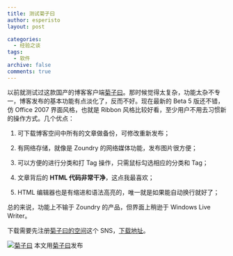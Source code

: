 ```yaml
---
title: 测试菊子曰
author: esperisto
layout: post

categories:
  - 经验之谈
tags:
  - 软件
archive: false
comments: true 
---
```



以前就测试过这款国产的博客客户端[菊子曰][1]。那时候觉得太复杂，功能太杂不专一，博客发布的基本功能有点淡化了，反而不好。现在最新的 Beta 5 版还不错，仿 Office 2007 界面风格，也就是 Ribbon 风格比较好看，至少用户不用去习惯新的操作方式。几个优点：

1. 可下载博客空间中所有的文章做备份，可修改重新发布；

1. 有网络存储，就像是 Zoundry 的网络媒体功能，发布图片很方便；

1. 可以方便的进行分类和打 Tag 操作，只需鼠标勾选相应的分类和 Tag；

1. 文章背后的 **HTML 代码非常干净**，这点我最喜欢；

1. HTML 编辑器也是有缩进和语法高亮的，唯一就是如果能自动换行就好了；

总的来说，功能上不输于 Zoundry 的产品，但界面上稍逊于 Windows Live Writer。

下载需要先注册[菊子曰的空间][1]这个 SNS，<a href="">[下载地址][2]</a>。

  
  <p>
    <div id="PoweredByWebStory">
      <a href="http://sns.juziyue.com/webinvite.php?u=107"><img src="http://image.webstory.my/WebStoryLogo32.png" alt="菊子曰" /></a>&nbsp;本文用<a href="http://sns.juziyue.com/webinvite.php?u=107">菊子曰</a>发布
    </div></div>

[1]: http://sns.juziyue.com/
[2]: http://www.juxianzi.com/downloads/juziyue.zip